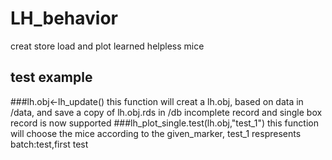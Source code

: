 # LH_behavior
creat store load and plot learned helpless mice
## test example
###lh.obj<-lh_update() 
this function will creat a lh.obj, based on data in /data, and save a copy of lh.obj.rds in /db
incomplete record and single box record is now supported
###lh_plot_single.test(lh.obj,"test_1")
this function will choose the mice according to the given_marker, test_1 respresents batch:test,first test
